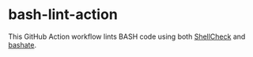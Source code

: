 # bash-lint-action
This GitHub Action workflow lints BASH code using both [ShellCheck](https://www.shellcheck.net) and [bashate](https://github.com/openstack/bashate).
